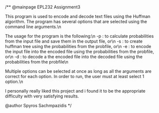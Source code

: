 /**
@mainpage EPL232 Assignment3

This program is used to encode and decode text files using the Huffman algorithm.
The program has several options that are selected using the command line arguments.\n

The usage for the program is the following:\n
<executable> -p <inputfile> <outputfile> : to calculate probabilities from the input file and save them in the output file, or\n
<executable> -s <probfile> : to create huffman tree using the probabilities from the probfile, or\n
<executable> -e <probfile> <inputfile> <encodedfile> : to encode the input file into the encoded file using the probabilities from the probfile, or\n
<executable> -d <probfile> <encodedfile> <decodedfile> : to decode a the encoded file into the decoded file using the probabilities from the probfile\n

Multiple options can be selected at once as long as all the arguments are correct for each option. 
In order to run, the user must at least select 1 option.\n

I personally really liked this project and i found it to be the appropriate difficulty with very satisfying results.

@author Spyros Sachmpazidis
*/